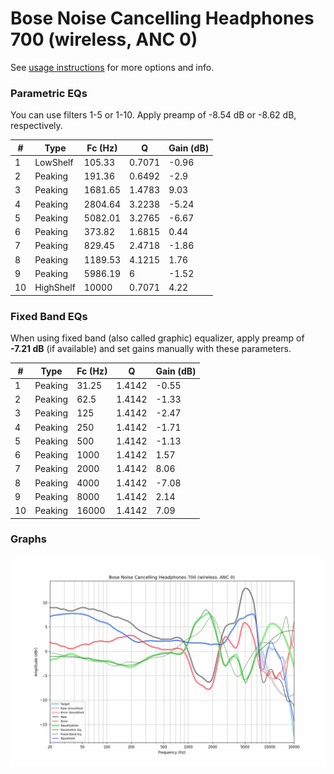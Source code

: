 # Bose Noise Cancelling Headphones 700 (wireless, ANC 0)
See [usage instructions](https://github.com/jaakkopasanen/AutoEq#usage) for more options and info.

### Parametric EQs
You can use filters 1-5 or 1-10. Apply preamp of -8.54 dB or -8.62 dB, respectively.

|   # | Type      |   Fc (Hz) |      Q |   Gain (dB) |
|-----|-----------|-----------|--------|-------------|
|   1 | LowShelf  |    105.33 | 0.7071 |       -0.96 |
|   2 | Peaking   |    191.36 | 0.6492 |       -2.9  |
|   3 | Peaking   |   1681.65 | 1.4783 |        9.03 |
|   4 | Peaking   |   2804.64 | 3.2238 |       -5.24 |
|   5 | Peaking   |   5082.01 | 3.2765 |       -6.67 |
|   6 | Peaking   |    373.82 | 1.6815 |        0.44 |
|   7 | Peaking   |    829.45 | 2.4718 |       -1.86 |
|   8 | Peaking   |   1189.53 | 4.1215 |        1.76 |
|   9 | Peaking   |   5986.19 | 6      |       -1.52 |
|  10 | HighShelf |  10000    | 0.7071 |        4.22 |

### Fixed Band EQs
When using fixed band (also called graphic) equalizer, apply preamp of **-7.21 dB** (if available) and set gains manually with these parameters.

|   # | Type    |   Fc (Hz) |      Q |   Gain (dB) |
|-----|---------|-----------|--------|-------------|
|   1 | Peaking |     31.25 | 1.4142 |       -0.55 |
|   2 | Peaking |     62.5  | 1.4142 |       -1.33 |
|   3 | Peaking |    125    | 1.4142 |       -2.47 |
|   4 | Peaking |    250    | 1.4142 |       -1.71 |
|   5 | Peaking |    500    | 1.4142 |       -1.13 |
|   6 | Peaking |   1000    | 1.4142 |        1.57 |
|   7 | Peaking |   2000    | 1.4142 |        8.06 |
|   8 | Peaking |   4000    | 1.4142 |       -7.08 |
|   9 | Peaking |   8000    | 1.4142 |        2.14 |
|  10 | Peaking |  16000    | 1.4142 |        7.09 |

### Graphs
![](./Bose%20Noise%20Cancelling%20Headphones%20700%20(wireless,%20ANC%200).png)
